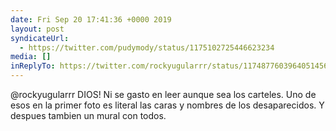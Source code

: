 ```yaml
---
date: Fri Sep 20 17:41:36 +0000 2019
layout: post
syndicateUrl:
  - https://twitter.com/pudymody/status/1175102725446623234
media: []
inReplyTo: https://twitter.com/rockyugularrr/status/1174877603964051456
---
```

@rockyugularrr DIOS! Ni se gasto en leer aunque sea los carteles. Uno de esos en la primer foto es literal las caras y nombres de los desaparecidos. Y despues tambien un mural con todos.

